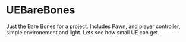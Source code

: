 # UEBareBones
Just the Bare Bones for a project.  Includes Pawn, and player controller, simple environement and light.  Lets see how small UE can get.
